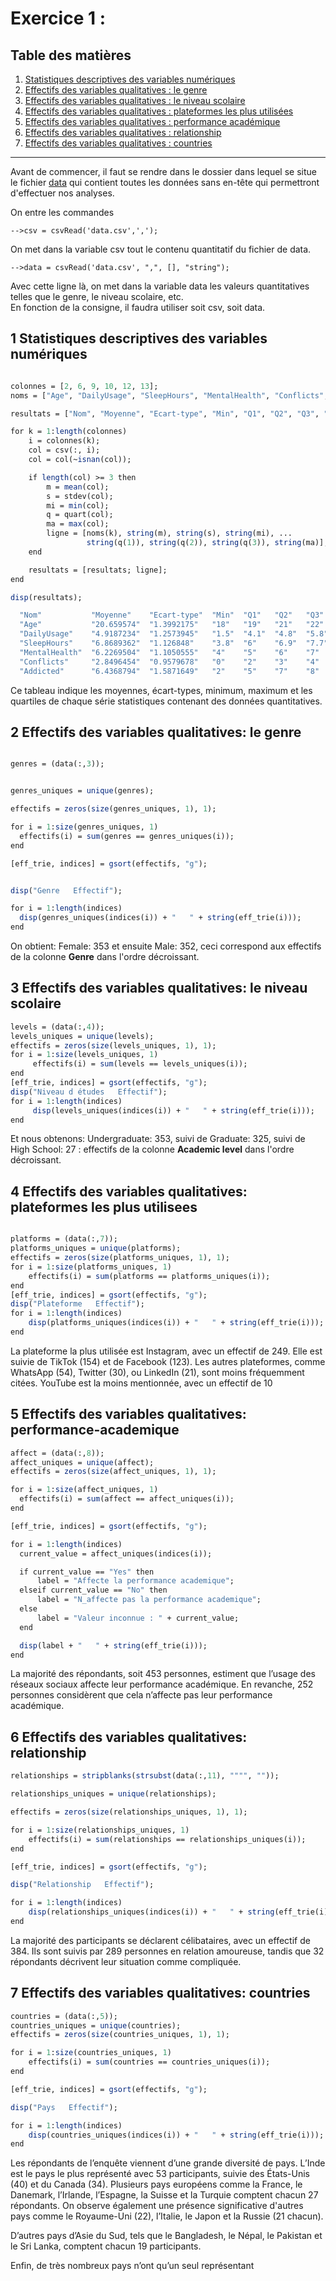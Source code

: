# Exercice 1 :

## Table des matières

1. [Statistiques descriptives des variables numériques](#1-statistiques-descriptives-des-variables-numériques)  
2. [Effectifs des variables qualitatives : le genre](#2-effectifs-des-variables-qualitatives-le-genre)  
3. [Effectifs des variables qualitatives : le niveau scolaire](#3-effectifs-des-variables-qualitatives-le-niveau-scolaire)  
4. [Effectifs des variables qualitatives : plateformes les plus utilisées](#4-effectifs-des-variables-qualitatives-plateformes-les-plus-utilisees)  
5. [Effectifs des variables qualitatives : performance académique](#5-effectifs-des-variables-qualitatives-performance-academique)  
6. [Effectifs des variables qualitatives : relationship](#6-effectifs-des-variables-qualitatives-relationship)  
7. [Effectifs des variables qualitatives : countries](#7-effectifs-des-variables-qualitatives-countries)  


---
Avant de commencer, il faut se rendre dans le dossier dans lequel se situe le fichier [data](../data.csv) qui contient toutes les données sans en-tête qui permettront d'effectuer nos analyses.

On entre les commandes 
```
-->csv = csvRead('data.csv',',');                    
```
On met dans la variable csv tout le contenu quantitatif du fichier de data.
```                                
-->data = csvRead('data.csv', ",", [], "string"); 
```
Avec cette ligne là, on met dans la variable data les valeurs quantitatives telles que le genre, le niveau scolaire, etc.<br>
En fonction de la consigne, il faudra utiliser soit csv, soit data.

## 1 Statistiques descriptives des variables numériques
```scilab

colonnes = [2, 6, 9, 10, 12, 13];
noms = ["Age", "DailyUsage", "SleepHours", "MentalHealth", "Conflicts", "Addicted"];

resultats = ["Nom", "Moyenne", "Ecart-type", "Min", "Q1", "Q2", "Q3", "Max"];

for k = 1:length(colonnes)
    i = colonnes(k);
    col = csv(:, i);
    col = col(~isnan(col)); 

    if length(col) >= 3 then
        m = mean(col);
        s = stdev(col);
        mi = min(col);
        q = quart(col);
        ma = max(col);
        ligne = [noms(k), string(m), string(s), string(mi), ...
                 string(q(1)), string(q(2)), string(q(3)), string(ma)];
    end

    resultats = [resultats; ligne];
end

disp(resultats);

  "Nom"           "Moyenne"    "Ecart-type"  "Min"  "Q1"   "Q2"   "Q3"   "Max"
  "Age"           "20.659574"  "1.3992175"   "18"   "19"   "21"   "22"   "24" 
  "DailyUsage"    "4.9187234"  "1.2573945"   "1.5"  "4.1"  "4.8"  "5.8"  "8.5"
  "SleepHours"    "6.8689362"  "1.126848"    "3.8"  "6"    "6.9"  "7.7"  "9.6"
  "MentalHealth"  "6.2269504"  "1.1050555"   "4"    "5"    "6"    "7"    "9"  
  "Conflicts"     "2.8496454"  "0.9579678"   "0"    "2"    "3"    "4"    "5"  
  "Addicted"      "6.4368794"  "1.5871649"   "2"    "5"    "7"    "8"    "9"  

  ```
Ce tableau indique les moyennes, écart-types, minimum, maximum et les quartiles de chaque série statistiques contenant des données quantitatives.

## 2 Effectifs des variables qualitatives: le genre

  ```scilab

genres = (data(:,3)); 


genres_uniques = unique(genres);

effectifs = zeros(size(genres_uniques, 1), 1);

for i = 1:size(genres_uniques, 1)
    effectifs(i) = sum(genres == genres_uniques(i));
end

[eff_trie, indices] = gsort(effectifs, "g");


disp("Genre   Effectif");

for i = 1:length(indices)
    disp(genres_uniques(indices(i)) + "   " + string(eff_trie(i)));
end
```
On obtient: Female: 353 et ensuite Male: 352, ceci correspond aux effectifs de la colonne **Genre** dans l'ordre décroissant.


## 3 Effectifs des variables qualitatives: le niveau scolaire
```scilab
levels = (data(:,4));
levels_uniques = unique(levels);
effectifs = zeros(size(levels_uniques, 1), 1);
for i = 1:size(levels_uniques, 1)
     effectifs(i) = sum(levels == levels_uniques(i));
end
[eff_trie, indices] = gsort(effectifs, "g");
disp("Niveau d études   Effectif");
for i = 1:length(indices)
     disp(levels_uniques(indices(i)) + "   " + string(eff_trie(i)));
end
```
Et nous obtenons: Undergraduate: 353, suivi de Graduate: 325, suivi de High School: 27 : effectifs de la colonne **Academic level** dans l'ordre décroissant.


## 4 Effectifs des variables qualitatives: plateformes les plus utilisees
```scilab

platforms = (data(:,7));
platforms_uniques = unique(platforms);
effectifs = zeros(size(platforms_uniques, 1), 1);
for i = 1:size(platforms_uniques, 1)
    effectifs(i) = sum(platforms == platforms_uniques(i));
end
[eff_trie, indices] = gsort(effectifs, "g");
disp("Plateforme   Effectif");
for i = 1:length(indices)
    disp(platforms_uniques(indices(i)) + "   " + string(eff_trie(i)));
end

```
La plateforme la plus utilisée est Instagram, avec un effectif de 249. Elle est suivie de TikTok (154) et de Facebook (123). Les autres plateformes, comme WhatsApp (54), Twitter (30), ou LinkedIn (21), sont moins fréquemment citées. YouTube est la moins mentionnée, avec un effectif de 10


  ## 5 Effectifs des variables qualitatives: performance-academique
  ```scilab
  affect = (data(:,8));
affect_uniques = unique(affect);
effectifs = zeros(size(affect_uniques, 1), 1);

for i = 1:size(affect_uniques, 1)
    effectifs(i) = sum(affect == affect_uniques(i));
end

[eff_trie, indices] = gsort(effectifs, "g");

for i = 1:length(indices)
    current_value = affect_uniques(indices(i));

    if current_value == "Yes" then
        label = "Affecte la performance academique";
    elseif current_value == "No" then
        label = "N_affecte pas la performance academique";
    else
        label = "Valeur inconnue : " + current_value;
    end

    disp(label + "   " + string(eff_trie(i)));
end
```
La majorité des répondants, soit 453 personnes, estiment que l’usage des réseaux sociaux affecte leur performance académique. En revanche, 252 personnes considèrent que cela n’affecte pas leur performance académique.


## 6 Effectifs des variables qualitatives: relationship

```scilab
relationships = stripblanks(strsubst(data(:,11), """", "")); 

relationships_uniques = unique(relationships);

effectifs = zeros(size(relationships_uniques, 1), 1);

for i = 1:size(relationships_uniques, 1)
    effectifs(i) = sum(relationships == relationships_uniques(i));
end

[eff_trie, indices] = gsort(effectifs, "g");

disp("Relationship   Effectif");

for i = 1:length(indices)
    disp(relationships_uniques(indices(i)) + "   " + string(eff_trie(i)));
end
```
La majorité des participants se déclarent célibataires, avec un effectif de 384. Ils sont suivis par 289 personnes en relation amoureuse, tandis que 32 répondants décrivent leur situation comme compliquée.

## 7 Effectifs des variables qualitatives: countries
```scilab
countries = (data(:,5)); 
countries_uniques = unique(countries);
effectifs = zeros(size(countries_uniques, 1), 1);

for i = 1:size(countries_uniques, 1)
    effectifs(i) = sum(countries == countries_uniques(i));
end

[eff_trie, indices] = gsort(effectifs, "g");

disp("Pays   Effectif");

for i = 1:length(indices)
    disp(countries_uniques(indices(i)) + "   " + string(eff_trie(i)));
end
```
Les répondants de l’enquête viennent d’une grande diversité de pays. L’Inde est le pays le plus représenté avec 53 participants, suivie des États-Unis (40) et du Canada (34). Plusieurs pays européens comme la France, le Danemark, l’Irlande, l’Espagne, la Suisse et la Turquie comptent chacun 27 répondants. On observe également une présence significative d'autres pays comme le Royaume-Uni (22), l’Italie, le Japon et la Russie (21 chacun).

D’autres pays d’Asie du Sud, tels que le Bangladesh, le Népal, le Pakistan et le Sri Lanka, comptent chacun 19 participants.

Enfin, de très nombreux pays n’ont qu’un seul représentant
  